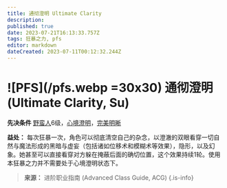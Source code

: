 ```yaml
---
title: 通彻澄明 Ultimate Clarity
description: 
published: true
date: 2023-07-21T16:13:33.757Z
tags: 狂暴之力, pfs
editor: markdown
dateCreated: 2023-07-11T00:12:32.244Z
---
```


# ![PFS](/pfs.webp =30x30) 通彻澄明 (Ultimate Clarity, Su)

**先决条件** [野蛮人](/野蛮人)6级，[心境澄明](/狂暴之力/心境澄明)，[完美明晰](/狂暴之力/完美明晰)

**益处：** 每次狂暴一次，角色可以彻底清空自己的杂念，以澄澈的双眼看穿一切自然与魔法形成的黑暗与虚妄（包括诸如位移术和模糊术等效果），隐形，以及幻象。她甚至可以直接看穿对方躲在掩蔽后面的确切位置，这个效果持续1轮。使用本狂暴之力并不需要处于心境澄明状态下。

> **来源：** 进阶职业指南 (Advanced Class Guide, ACG)
{.is-info}